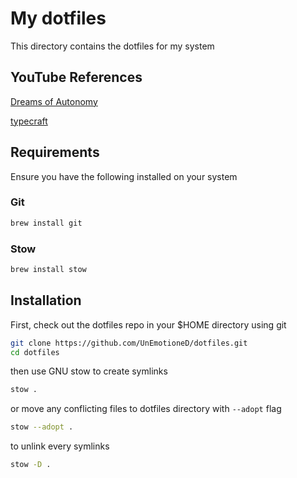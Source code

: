 # My dotfiles

This directory contains the dotfiles for my system

## YouTube References

[Dreams of Autonomy](https://youtu.be/y6XCebnB9gs?list=TLPQMjkxMTIwMjRilRX82JmaPw)

[typecraft](https://www.youtube.com/watch?v=NoFiYOqnC4o&t=122s&pp=ygURdHlwZWNyYWZ0IGdudXN0b3c%3D)

## Requirements

Ensure you have the following installed on your system

### Git

```zsh
brew install git
```

### Stow

```zsh
brew install stow
```

## Installation

First, check out the dotfiles repo in your $HOME directory using git

```zsh
git clone https://github.com/UnEmotioneD/dotfiles.git
cd dotfiles
```

then use GNU stow to create symlinks

```zsh
stow .
```

or move any conflicting files to dotfiles directory with `--adopt` flag

```zsh
stow --adopt .
```

to unlink every symlinks

```zsh
stow -D .
```
